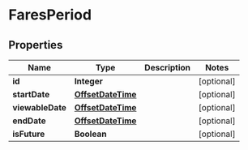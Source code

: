 
# FaresPeriod

## Properties
Name | Type | Description | Notes
------------ | ------------- | ------------- | -------------
**id** | **Integer** |  |  [optional]
**startDate** | [**OffsetDateTime**](OffsetDateTime.md) |  |  [optional]
**viewableDate** | [**OffsetDateTime**](OffsetDateTime.md) |  |  [optional]
**endDate** | [**OffsetDateTime**](OffsetDateTime.md) |  |  [optional]
**isFuture** | **Boolean** |  |  [optional]



